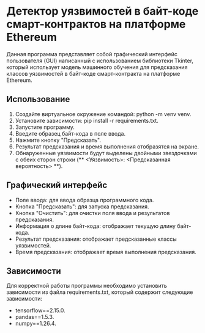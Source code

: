 # Детектор уязвимостей в байт-коде смарт-контрактов на платформе Ethereum

Данная программа представляет собой графический интерфейс пользователя (GUI) написанный с использованием библиотеки Tkinter, который использует модель машинного обучения для предсказания классов уязвимостей в байт-коде смарт-контракта на платформе Ethereum. 

## Использование
1. Создайте виртуальное окружение командой: python -m venv venv.
2. Установите зависимости: pip install -r requirements.txt.
3. Запустите программу.
4. Введите образец байт-кода в поле ввода.
5. Нажмите кнопку "Предсказать".
6. Результат предсказания и время выполнения отобразятся на экране.
7. Обнаруженные уязвимости будут выделены двойными звездочками с обеих сторон строки (** <Уязвимость>: <Предсказанная вероятность> **).

## Графический интерфейс
- Поле ввода: для ввода образца программного кода.
- Кнопка "Предсказать": для запуска предсказания.
- Кнопка "Очистить": для очистки поля ввода и результатов предсказания.
- Информация о длине байт-кода: отображает текущую длину байт-кода.
- Результат предсказания: отображает предсказанные классы уязвимостей.
- Время предсказания: отображает время выполнения предсказания.

## Зависимости
Для корректной работы программы необходимо установить зависимости из файла requirements.txt, который содержит следующие зависимости:
- tensorflow==2.15.0.
- pandas==1.5.3.
- numpy==1.26.4.


